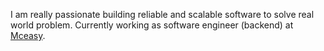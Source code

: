 I am really passionate building reliable and scalable software to solve real world problem. Currently working as software engineer (backend) at [Mceasy](https://www.mceasy.com/). 
